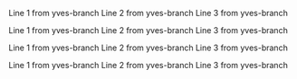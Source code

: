 
Line 1 from yves-branch
Line 2 from yves-branch
Line 3 from yves-branch

Line 1 from yves-branch
Line 2 from yves-branch
Line 3 from yves-branch

Line 1 from yves-branch
Line 2 from yves-branch
Line 3 from yves-branch

Line 1 from yves-branch
Line 2 from yves-branch
Line 3 from yves-branch
